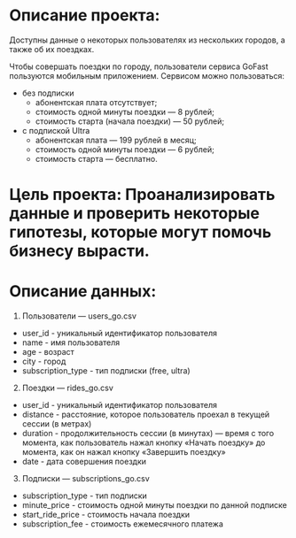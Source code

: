 # Описание проекта:

Доступны данные о некоторых пользователях из нескольких городов, а также об их поездках.

Чтобы совершать поездки по городу, пользователи сервиса GoFast пользуются мобильным приложением. Сервисом можно пользоваться:
* без подписки
    * абонентская плата отсутствует;
    * стоимость одной минуты поездки —  8 рублей;
    * стоимость старта (начала поездки) — 50 рублей;
* с подпиской Ultra
    * абонентская плата — 199 рублей в месяц;
    * стоимость одной минуты поездки — 6 рублей;
    * стоимость старта — бесплатно.


# Цель проекта: Проанализировать данные и проверить некоторые гипотезы, которые могут помочь бизнесу вырасти.


# Описание данных: 
1. Пользователи — users_go.csv

* user_id - уникальный идентификатор пользователя
* name - имя пользователя
* age - возраст
* city - город
* subscription_type - тип подписки (free, ultra)

2. Поездки — rides_go.csv

* user_id - уникальный идентификатор пользователя
* distance - расстояние, которое пользователь проехал в текущей сессии (в метрах)
* duration - продолжительность сессии (в минутах) — время с того момента, как пользователь нажал кнопку «Начать поездку» до момента, как он нажал кнопку «Завершить поездку»
* date - дата совершения поездки

3. Подписки — subscriptions_go.csv

* subscription_type - тип подписки
* minute_price - стоимость одной минуты поездки по данной подписке
* start_ride_price - стоимость начала поездки
* subscription_fee - стоимость ежемесячного платежа
